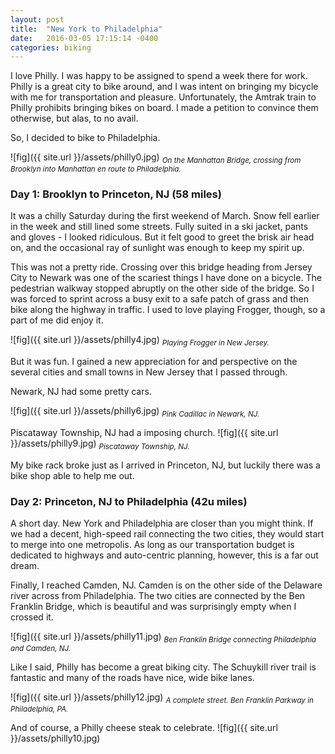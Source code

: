 ```yaml
---
layout: post
title:  "New York to Philadelphia"
date:   2016-03-05 17:15:14 -0400
categories: biking
---
```


I love Philly. I was happy to be assigned to spend a week there for work. Philly is a great city to bike around, and I was intent on bringing my bicycle with me for transportation and pleasure. Unfortunately, the Amtrak train to Philly prohibits bringing bikes on board. I made a petition to convince them otherwise, but alas, to no avail. 

So, I decided to bike to Philadelphia. 

![fig]({{ site.url }}/assets/philly0.jpg)
<sub>*On the Manhattan Bridge, crossing from Brooklyn into Manhattan en route to Philadelphia.*</sub>

### Day 1: Brooklyn to Princeton, NJ (58 miles)

It was a chilly Saturday during the first weekend of March. Snow fell earlier in the week and still lined some streets. Fully suited in a ski jacket, pants and gloves - I looked ridiculous. But it felt good to greet the brisk air head on, and the occasional ray of sunlight was enough to keep my spirit up. 

This was not a pretty ride. Crossing over this bridge heading from Jersey City to Newark was one of the scariest things I have done on a bicycle. The pedestrian walkway stopped abruptly on the other side of the bridge. So I was forced to sprint across a busy exit to a safe patch of grass and then bike along the highway in traffic. I used to love playing Frogger, though, so a part of me did enjoy it. 

![fig]({{ site.url }}/assets/philly4.jpg)
<sub>*Playing Frogger in New Jersey.*</sub>

But it was fun. I gained a new appreciation for and perspective on the several cities and small towns in New Jersey that I passed through. 

Newark, NJ had some pretty cars.

![fig]({{ site.url }}/assets/philly6.jpg)
<sub>*Pink Cadillac in Newark, NJ.*</sub>

Piscataway Township, NJ had a imposing church.
![fig]({{ site.url }}/assets/philly9.jpg)
<sub>*Piscataway Township, NJ.*</sub>

My bike rack broke just as I arrived in Princeton, NJ, but luckily there was a bike shop able to help me out.

### Day 2: Princeton, NJ to Philadelphia (42u miles)

A short day. New York and Philadelphia are closer than you might think. If we had a decent, high-speed rail connecting the two cities, they would start to merge into one metropolis. As long as our transportation budget is dedicated to highways and auto-centric planning, however, this is a far out dream.

Finally, I reached Camden, NJ. Camden is on the other side of the Delaware river across from Philadelphia. The two cities are connected by the Ben Franklin Bridge, which is beautiful and was surprisingly empty when I crossed it.

![fig]({{ site.url }}/assets/philly11.jpg)
<sub>*Ben Franklin Bridge connecting Philadelphia and Camden, NJ.*</sub>

Like I said, Philly has become a great biking city. The Schuykill river trail is fantastic and many of the roads have nice, wide bike lanes.

![fig]({{ site.url }}/assets/philly12.jpg)
<sub>*A complete street. Ben Franklin Parkway in Philadelphia, PA.*</sub>

And of course, a Philly cheese steak to celebrate.
![fig]({{ site.url }}/assets/philly10.jpg)







